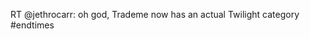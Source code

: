 <!--
id: 2067642608
link: http://kevinisom.info/post/2067642608/rt-jethrocarr-oh-god-trademe-now-has-an-actual
slug: rt-jethrocarr-oh-god-trademe-now-has-an-actual
date: Thu Dec 02 2010 17:32:17 GMT+1300 (NZDT)
raw: {"blog_name":"kevinisom","id":2067642608,"post_url":"http://kevinisom.info/post/2067642608/rt-jethrocarr-oh-god-trademe-now-has-an-actual","slug":"rt-jethrocarr-oh-god-trademe-now-has-an-actual","type":"text","date":"2010-12-02 04:32:17 GMT","timestamp":1291264337,"state":"published","format":"html","reblog_key":"C4pnJfVc","tags":[],"short_url":"http://tmblr.co/Zw68Yy1xFRZm","highlighted":[],"feed_item":"http://twitter.com/kev_nz/statuses/10184354940588032","from_feed_id":650289,"note_count":0,"title":null,"body":"<p>RT @jethrocarr: oh god, Trademe now has an actual Twilight category #endtimes</p>"}
publish: 2010-12-02
tags: 
title: null
-->


RT @jethrocarr: oh god, Trademe now has an actual Twilight category
\#endtimes


